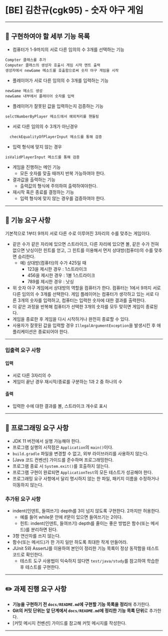 # [BE] 김찬규(cgk95) - 숫자 야구 게임

---
## 🚀 구현하여야 할 세부 기능 목록
- 컴퓨터가 1-9까지의 서로 다른 임의의 수 3개를 선택하는 기능
```
Compter 클래스를 추가
Computer 클래스의 생성자 호출시 게임 시작 멘트 출력
생성자에서 newGame 메소드를 호출함으로써 숫자 야구 게임을 시작
```
- 플레이어가 서로 다른 임의의 수 3개를 입력하는 기능
```
newGame 메소드 생성
newGame 내부에서 플레이어 숫자를 입력
```
- 플레이어가 잘못된 값을 입력하는지 검증하는 기능
```
selctNumberByPlayer 메소드에서 예외처리를 핸들링
```
  - 서로 다른 임의의 수 3개가 아닌경우
```
  checkEqualityOfPlayerInput 메소드를 통해 검증
```
  - 입력 형식에 맞지 않는 경우
```
isValidPlayerInput 메소드를 통해 검증
```
- 게임을 진행하는 메인 기능
  - 모든 숫자를 맞출 때까지 반복 가능하여야 한다.
- 결과값을 출력하는 기능
  - 출력값의 형식에 주의하여 출력하여야한다.
- 재시작 혹은 종료를 결정하는 기능
  - 입력 형식에 맞지 않는 경우를 검증하여야 한다.
---
## 🚀 기능 요구 사항

기본적으로 1부터 9까지 서로 다른 수로 이루어진 3자리의 수를 맞추는 게임이다.

- 같은 수가 같은 자리에 있으면 스트라이크, 다른 자리에 있으면 볼, 같은 수가 전혀 없으면 낫싱이란 힌트를 얻고, 그 힌트를 이용해서 먼저 상대방(컴퓨터)의 수를 맞추면 승리한다.
  - 예) 상대방(컴퓨터)의 수가 425일 때
    - 123을 제시한 경우 : 1스트라이크
    - 456을 제시한 경우 : 1볼 1스트라이크
    - 789를 제시한 경우 : 낫싱
- 위 숫자 야구 게임에서 상대방의 역할을 컴퓨터가 한다. 컴퓨터는 1에서 9까지 서로 다른 임의의 수 3개를 선택한다. 게임 플레이어는 컴퓨터가 생각하고 있는 서로 다른 3개의 숫자를 입력하고, 컴퓨터는 입력한 숫자에 대한
  결과를 출력한다.
- 이 같은 과정을 반복해 컴퓨터가 선택한 3개의 숫자를 모두 맞히면 게임이 종료된다.
- 게임을 종료한 후 게임을 다시 시작하거나 완전히 종료할 수 있다.
- 사용자가 잘못된 값을 입력할 경우 `IllegalArgumentException`을 발생시킨 후 애플리케이션은 종료되어야 한다.
---
### 입출력 요구 사항

#### 입력

- 서로 다른 3자리의 수
- 게임이 끝난 경우 재시작/종료를 구분하는 1과 2 중 하나의 수

#### 출력

- 입력한 수에 대한 결과를 볼, 스트라이크 개수로 표시

---

## 🎯 프로그래밍 요구 사항

- JDK 11 버전에서 실행 가능해야 한다.
- 프로그램 실행의 시작점은 `Application`의 `main()`이다.
- `build.gradle` 파일을 변경할 수 없고, 외부 라이브러리를 사용하지 않는다.
- [Java 코드 컨벤션] 가이드를 준수하며 프로그래밍한다.
- 프로그램 종료 시 `System.exit()`를 호출하지 않는다.
- 프로그램 구현이 완료되면 `ApplicationTest`의 모든 테스트가 성공해야 한다. 
- 프로그래밍 요구 사항에서 달리 명시하지 않는 한 파일, 패키지 이름을 수정하거나 이동하지 않는다.

### 추가된 요구 사항

- indent(인덴트, 들여쓰기) depth를 3이 넘지 않도록 구현한다. 2까지만 허용한다.
  - 예를 들어 while문 안에 if문이 있으면 들여쓰기는 2이다.
  - 힌트: indent(인덴트, 들여쓰기) depth를 줄이는 좋은 방법은 함수(또는 메서드)를 분리하면 된다.
- 3항 연산자를 쓰지 않는다.
- 함수(또는 메서드)가 한 가지 일만 하도록 최대한 작게 만들어라.
- JUnit 5와 AssertJ를 이용하여 본인이 정리한 기능 목록이 정상 동작함을 테스트 코드로 확인한다.
  - 테스트 도구 사용법이 익숙하지 않다면 `test/java/study`를 참고하여 학습한 후 테스트를 구현한다.
---
## ✏️ 과제 진행 요구 사항

- **기능을 구현하기 전 `docs/README.md`에 구현할 기능 목록을 정리**해 추가한다.
- **Git의 커밋 단위는 앞 단계에서 `docs/README.md`에 정리한 기능 목록 단위**로 추가한다.
- [커밋 메시지 컨벤션] 가이드를 참고해 커밋 메시지를 작성한다.
---
